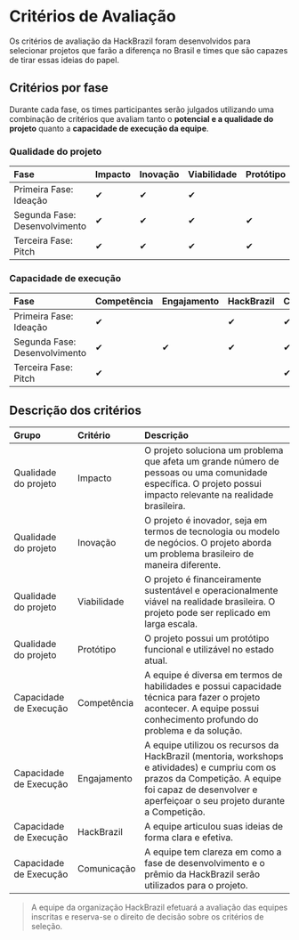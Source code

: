 # Critérios de Avaliação

Os critérios de avaliação da HackBrazil foram desenvolvidos para selecionar projetos que farão a diferença no Brasil e times que são capazes de tirar essas ideias do papel.

## Critérios por fase

Durante cada fase, os times participantes serão julgados utilizando uma combinação de critérios que avaliam tanto o **potencial e a qualidade do projeto** quanto a **capacidade de execução da equipe**.

### Qualidade do projeto

| **Fase** | **Impacto** | **Inovação** | **Viabilidade** | **Protótipo** |
| :--- | :--- | :--- | :--- | :--- |
| Primeira Fase: Ideação | ✔ | ✔ | ✔ |  |
| Segunda Fase: Desenvolvimento | ✔ | ✔ | ✔ | ✔ |
| Terceira Fase: Pitch | ✔ | ✔ | ✔ | ✔ |

### Capacidade de execução

| **Fase** | **Competência** | **Engajamento** | **HackBrazil** | **Comunicação** |
| :--- | :--- | :--- | :--- | :--- |
| Primeira Fase: Ideação | ✔ |  | ✔ | ✔ |
| Segunda Fase: Desenvolvimento | ✔ | ✔ | ✔ | ✔ |
| Terceira Fase: Pitch | ✔ |  |  | ✔ |

## Descrição dos critérios

| **Grupo** | **Critério** | **Descrição** |
| :--- | :--- | :--- |
| Qualidade do projeto | Impacto | O projeto soluciona um problema que afeta um grande número de pessoas ou uma comunidade específica. O projeto possui impacto relevante na realidade brasileira. |
| Qualidade do projeto | Inovação | O projeto é inovador, seja em termos de tecnologia ou modelo de negócios. O projeto aborda um problema brasileiro de maneira diferente. |
| Qualidade do projeto | Viabilidade | O projeto é financeiramente sustentável e operacionalmente viável na realidade brasileira. O projeto pode ser replicado em larga escala. |
| Qualidade do projeto | Protótipo | O projeto possui um protótipo funcional e utilizável no estado atual. |
| Capacidade de Execução | Competência | A equipe é diversa em termos de habilidades e possui capacidade técnica para fazer o projeto acontecer. A equipe possui conhecimento profundo do problema e da solução. |
| Capacidade de Execução | Engajamento | A equipe utilizou os recursos da HackBrazil \(mentoria, workshops e atividades\) e cumpriu com os prazos da Competição. A equipe foi capaz de desenvolver e aperfeiçoar o seu projeto durante a Competição. |
| Capacidade de Execução | HackBrazil | A equipe articulou suas ideias de forma clara e efetiva. |
| Capacidade de Execução | Comunicação | A equipe tem clareza em como a fase de desenvolvimento e o prêmio da HackBrazil serão utilizados para o projeto. |

> A equipe da organização HackBrazil efetuará a avaliação das equipes inscritas e reserva-se o direito de decisão sobre os critérios de seleção.

